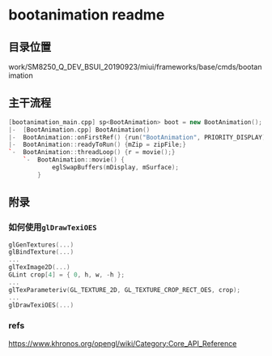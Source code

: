 # bootanimation readme

## 目录位置
work/SM8250_Q_DEV_BSUI_20190923/miui/frameworks/base/cmds/bootanimation

## 主干流程


```cpp
[bootanimation_main.cpp] sp<BootAnimation> boot = new BootAnimation();
|-  [BootAnimation.cpp] BootAnimation()
|-  BootAnimation::onFirstRef() {run("BootAnimation", PRIORITY_DISPLAY);}
|-  BootAnimation::readyToRun() {mZip = zipFile;}
`-  BootAnimation::threadLoop() {r = movie();}
    `-  BootAnimation::movie() {
            eglSwapBuffers(mDisplay, mSurface);
        }

```



## 附录
### 如何使用`glDrawTexiOES`
```cpp
glGenTextures(...)
glBindTexture(...)
...
glTexImage2D(...)
GLint crop[4] = { 0, h, w, -h };
...
glTexParameteriv(GL_TEXTURE_2D, GL_TEXTURE_CROP_RECT_OES, crop);
...
glDrawTexiOES(...)
```

### refs
https://www.khronos.org/opengl/wiki/Category:Core_API_Reference